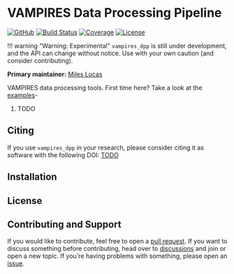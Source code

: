 # VAMPIRES Data Processing Pipeline

[![GitHub](https://img.shields.io/badge/Code-GitHub-black.svg)](https://github.com/mileslucas/vampires_dpp)
[![Build Status](https://github.com/mileslucas/vampires_dpp/workflows/CI/badge.svg?branch=main)](https://github.com/mileslucas/vampires_dpp/actions)
[![Coverage](https://codecov.io/gh/mileslucas/vampires_dpp/branch/main/graph/badge.svg)](https://codecov.io/gh/mileslucas/vampires_dpp)
[![License](https://img.shields.io/github/license/mileslucas/vampires_dpp?color=yellow)](https://github.com/mileslucas/vampires_dpp/blob/main/LICENSE)

!!! warning "Warning: Experimental"
    `vampires_dpp` is still under development, and the API can change without notice. Use with your own caution (and consider contributing).

**Primary maintainer:** [Miles Lucas](https://github.com/mileslucas)

VAMPIRES data processing tools. First time here? Take a look at the [examples](../examples/index.md)-

1. TODO

## Citing

If you use `vampires_dpp` in your research, please consider citing it as software with the following DOI: [TODO](https://github.com/mileslucas/vampires_dpp/blob/main/CITAIONS.bib)

## Installation



## License

## Contributing and Support

If you would like to contribute, feel free to open a [pull request](https://github.com/mileslucas/vampires_dpp/pulls). If you want to discuss something before contributing, head over to [discussions](https://github.com/mileslucas/vampires_dpp/discussions) and join or open a new topic. If you're having problems with something, please open an [issue](https://github.com/mileslucas/vampires_dpp/issues).
